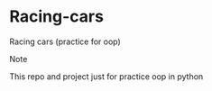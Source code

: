 # Racing-cars
Racing cars (practice for oop)
> [!NOTE]  
> This repo and project just for practice oop in python 